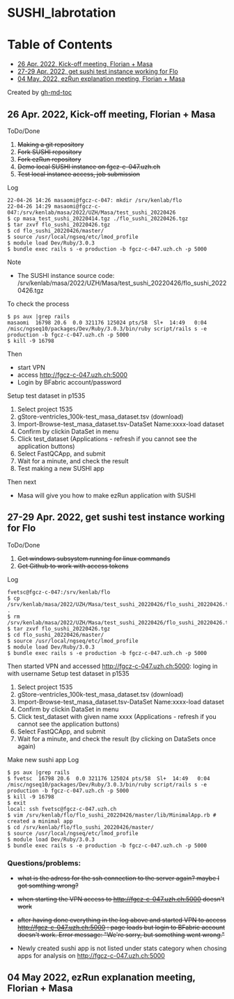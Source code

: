 # SUSHI_labrotation

Table of Contents
=================

 * [26 Apr\. 2022, Kick\-off meeting, Florian \+ Masa](#26-apr-2022-kick-off-meeting-florian--masa)
 * [27-29 Apr\. 2022, get sushi test instance working for Flo](#27-29-apr-2022-get-sushi-test-instance-working-for-flo)
 * [04 May\. 2022, ezRun explanation meeting, Florian \+ Masa](#04-may-2022-ezrun-explanation-meeting-florian--masa)


Created by [gh-md-toc](https://github.com/ekalinin/github-markdown-toc.go)

## 26 Apr. 2022, Kick-off meeting, Florian + Masa

ToDo/Done
1. ~~Making a git repository~~
2. ~~Fork SUSHI repository~~
3. ~~Fork ezRun repository~~
4. ~~Demo local SUSHI instance on fgcz-c-047.uzh.ch~~
5. ~~Test local instance access, job submission~~

Log
```
22-04-26 14:26 masaomi@fgcz-c-047: mkdir /srv/kenlab/flo
22-04-26 14:29 masaomi@fgcz-c-047:/srv/kenlab/masa/2022/UZH/Masa/test_sushi_20220426
$ cp masa_test_sushi_20220414.tgz ./flo_sushi_20220426.tgz
$ tar zxvf flo_sushi_20220426.tgz
$ cd flo_sushi_20220426/master/
$ source /usr/local/ngseq/etc/lmod_profile
$ module load Dev/Ruby/3.0.3
$ bundle exec rails s -e production -b fgcz-c-047.uzh.ch -p 5000
```
Note
* The SUSHI instance source code: /srv/kenlab/masa/2022/UZH/Masa/test_sushi_20220426/flo_sushi_20220426.tgz

To check the process
```
$ ps aux |grep rails
masaomi  16798 20.6  0.0 321176 125024 pts/58  Sl+  14:49   0:04 /misc/ngseq10/packages/Dev/Ruby/3.0.3/bin/ruby script/rails s -e production -b fgcz-c-047.uzh.ch -p 5000
$ kill -9 16798
```
Then
* start VPN
* access http://fgcz-c-047.uzh.ch:5000
 * Login by BFabric account/password

Setup test dataset in p1535
1. Select project 1535
2. gStore-ventricles_100k-test_masa_dataset.tsv (download)
3. Import-Browse-test_masa_dataset.tsv-DataSet Name:xxxx-load dataset
4. Confirm by clickin DataSet in menu
5. Click test_dataset (Applications - refresh if you cannot see the application buttons)
6. Select FastQCApp, and submit
7. Wait for a minute, and check the result
8. Test making a new SUSHI app

Then next
* Masa will give you how to make ezRun application with SUSHI


## 27-29 Apr. 2022, get sushi test instance working for Flo

ToDo/Done
1. ~~Get windows subsystem running for linux commands~~
2. ~~Get Github to work with access tokens~~

Log
```
fvetsc@fgcz-c-047:/srv/kenlab/flo
$ cp /srv/kenlab/masa/2022/UZH/Masa/test_sushi_20220426/flo_sushi_20220426.tgz .
$ rm /srv/kenlab/masa/2022/UZH/Masa/test_sushi_20220426/flo_sushi_20220426.tgz
$ tar zxvf flo_sushi_20220426.tgz
$ cd flo_sushi_20220426/master/
$ source /usr/local/ngseq/etc/lmod_profile
$ module load Dev/Ruby/3.0.3
$ bundle exec rails s -e production -b fgcz-c-047.uzh.ch -p 5000
```
Then started VPN and accessed http://fgcz-c-047.uzh.ch:5000: loging in with username 
Setup test dataset in p1535
1. Select project 1535
2. gStore-ventricles_100k-test_masa_dataset.tsv (download)
3. Import-Browse-test_masa_dataset.tsv-DataSet Name:xxxx-load dataset
4. Confirm by clickin DataSet in menu
5. Click test_dataset with given name xxxx (Applications - refresh if you cannot see the application buttons)
6. Select FastQCApp, and submit
7. Wait for a minute, and check the result (by clicking on DataSets once again)

Make new sushi app
Log
```
$ ps aux |grep rails
$ fvetsc  16798 20.6  0.0 321176 125024 pts/58  Sl+  14:49   0:04 /misc/ngseq10/packages/Dev/Ruby/3.0.3/bin/ruby script/rails s -e production -b fgcz-c-047.uzh.ch -p 5000
$ kill -9 16798
$ exit
local: ssh fvetsc@fgcz-c-047.uzh.ch
$ vim /srv/kenlab/flo/flo_sushi_20220426/master/lib/MinimalApp.rb # created a minimal app
$ cd /srv/kenlab/flo/flo_sushi_20220426/master/
$ source /usr/local/ngseq/etc/lmod_profile
$ module load Dev/Ruby/3.0.3
$ bundle exec rails s -e production -b fgcz-c-047.uzh.ch -p 5000
```


### Questions/problems:
* ~~what is the adress for the ssh connection to the server again? maybe I got somthing wrong?~~

* ~~when starting the VPN access to http://fgcz-c-047.uzh.ch:5000 doesn't work~~
* ~~after having done everything in the log above and started VPN to access http://fgcz-c-047.uzh.ch:5000 : page loads but login to BFabric account doesn't work. Error message: "We're sorry, but something went wrong."~~
* Newly created sushi app is not listed under stats category when chosing apps for analysis on http://fgcz-c-047.uzh.ch:5000

## 04 May 2022, ezRun explanation meeting, Florian \+ Masa


